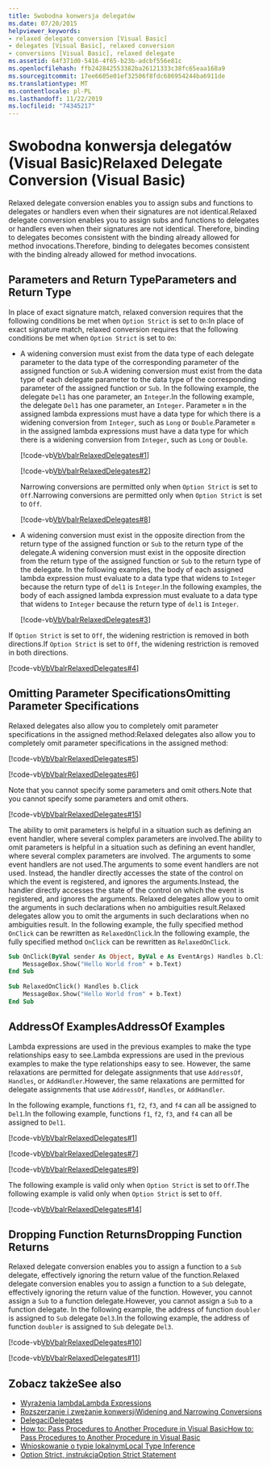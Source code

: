 ```yaml
---
title: Swobodna konwersja delegatów
ms.date: 07/20/2015
helpviewer_keywords:
- relaxed delegate conversion [Visual Basic]
- delegates [Visual Basic], relaxed conversion
- conversions [Visual Basic], relaxed delegate
ms.assetid: 64f371d0-5416-4f65-b23b-adcbf556e81c
ms.openlocfilehash: ffb242842553382ba26121333c38fc65eaa168a9
ms.sourcegitcommit: 17ee6605e01ef32506f8fdc686954244ba6911de
ms.translationtype: MT
ms.contentlocale: pl-PL
ms.lasthandoff: 11/22/2019
ms.locfileid: "74345217"
---
```

# <a name="relaxed-delegate-conversion-visual-basic"></a><span data-ttu-id="2cec5-102">Swobodna konwersja delegatów (Visual Basic)</span><span class="sxs-lookup"><span data-stu-id="2cec5-102">Relaxed Delegate Conversion (Visual Basic)</span></span>
<span data-ttu-id="2cec5-103">Relaxed delegate conversion enables you to assign subs and functions to delegates or handlers even when their signatures are not identical.</span><span class="sxs-lookup"><span data-stu-id="2cec5-103">Relaxed delegate conversion enables you to assign subs and functions to delegates or handlers even when their signatures are not identical.</span></span> <span data-ttu-id="2cec5-104">Therefore, binding to delegates becomes consistent with the binding already allowed for method invocations.</span><span class="sxs-lookup"><span data-stu-id="2cec5-104">Therefore, binding to delegates becomes consistent with the binding already allowed for method invocations.</span></span>  
  
## <a name="parameters-and-return-type"></a><span data-ttu-id="2cec5-105">Parameters and Return Type</span><span class="sxs-lookup"><span data-stu-id="2cec5-105">Parameters and Return Type</span></span>  
 <span data-ttu-id="2cec5-106">In place of exact signature match, relaxed conversion requires that the following conditions be met when `Option Strict` is set to `On`:</span><span class="sxs-lookup"><span data-stu-id="2cec5-106">In place of exact signature match, relaxed conversion requires that the following conditions be met when `Option Strict` is set to `On`:</span></span>  
  
- <span data-ttu-id="2cec5-107">A widening conversion must exist from the data type of each delegate parameter to the data type of the corresponding parameter of the assigned function or `Sub`.</span><span class="sxs-lookup"><span data-stu-id="2cec5-107">A widening conversion must exist from the data type of each delegate parameter to the data type of the corresponding parameter of the assigned function or `Sub`.</span></span> <span data-ttu-id="2cec5-108">In the following example, the delegate `Del1` has one parameter, an `Integer`.</span><span class="sxs-lookup"><span data-stu-id="2cec5-108">In the following example, the delegate `Del1` has one parameter, an `Integer`.</span></span> <span data-ttu-id="2cec5-109">Parameter `m` in the assigned lambda expressions must have a data type for which there is a widening conversion from `Integer`, such as `Long` or `Double`.</span><span class="sxs-lookup"><span data-stu-id="2cec5-109">Parameter `m` in the assigned lambda expressions must have a data type for which there is a widening conversion from `Integer`, such as `Long` or `Double`.</span></span>  
  
     [!code-vb[VbVbalrRelaxedDelegates#1](~/samples/snippets/visualbasic/VS_Snippets_VBCSharp/VbVbalrRelaxedDelegates/VB/Module1.vb#1)]  
  
     [!code-vb[VbVbalrRelaxedDelegates#2](~/samples/snippets/visualbasic/VS_Snippets_VBCSharp/VbVbalrRelaxedDelegates/VB/Module1.vb#2)]  
  
     <span data-ttu-id="2cec5-110">Narrowing conversions are permitted only when `Option Strict` is set to `Off`.</span><span class="sxs-lookup"><span data-stu-id="2cec5-110">Narrowing conversions are permitted only when `Option Strict` is set to `Off`.</span></span>  
  
     [!code-vb[VbVbalrRelaxedDelegates#8](~/samples/snippets/visualbasic/VS_Snippets_VBCSharp/VbVbalrRelaxedDelegates/VB/Module2.vb#8)]  
  
- <span data-ttu-id="2cec5-111">A widening conversion must exist in the opposite direction from the return type of the assigned function or `Sub` to the return type of the delegate.</span><span class="sxs-lookup"><span data-stu-id="2cec5-111">A widening conversion must exist in the opposite direction from the return type of the assigned function or `Sub` to the return type of the delegate.</span></span> <span data-ttu-id="2cec5-112">In the following examples, the body of each assigned lambda expression must evaluate to a data type that widens to `Integer` because the return type of `del1` is `Integer`.</span><span class="sxs-lookup"><span data-stu-id="2cec5-112">In the following examples, the body of each assigned lambda expression must evaluate to a data type that widens to `Integer` because the return type of `del1` is `Integer`.</span></span>  
  
     [!code-vb[VbVbalrRelaxedDelegates#3](~/samples/snippets/visualbasic/VS_Snippets_VBCSharp/VbVbalrRelaxedDelegates/VB/Module1.vb#3)]  
  
 <span data-ttu-id="2cec5-113">If `Option Strict` is set to `Off`, the widening restriction is removed in both directions.</span><span class="sxs-lookup"><span data-stu-id="2cec5-113">If `Option Strict` is set to `Off`, the widening restriction is removed in both directions.</span></span>  
  
 [!code-vb[VbVbalrRelaxedDelegates#4](~/samples/snippets/visualbasic/VS_Snippets_VBCSharp/VbVbalrRelaxedDelegates/VB/Module2.vb#4)]  
  
## <a name="omitting-parameter-specifications"></a><span data-ttu-id="2cec5-114">Omitting Parameter Specifications</span><span class="sxs-lookup"><span data-stu-id="2cec5-114">Omitting Parameter Specifications</span></span>  
 <span data-ttu-id="2cec5-115">Relaxed delegates also allow you to completely omit parameter specifications in the assigned method:</span><span class="sxs-lookup"><span data-stu-id="2cec5-115">Relaxed delegates also allow you to completely omit parameter specifications in the assigned method:</span></span>  
  
 [!code-vb[VbVbalrRelaxedDelegates#5](~/samples/snippets/visualbasic/VS_Snippets_VBCSharp/VbVbalrRelaxedDelegates/VB/Module1.vb#5)]  
  
 [!code-vb[VbVbalrRelaxedDelegates#6](~/samples/snippets/visualbasic/VS_Snippets_VBCSharp/VbVbalrRelaxedDelegates/VB/Module1.vb#6)]  
  
 <span data-ttu-id="2cec5-116">Note that you cannot specify some parameters and omit others.</span><span class="sxs-lookup"><span data-stu-id="2cec5-116">Note that you cannot specify some parameters and omit others.</span></span>  
  
 [!code-vb[VbVbalrRelaxedDelegates#15](~/samples/snippets/visualbasic/VS_Snippets_VBCSharp/VbVbalrRelaxedDelegates/VB/Module1.vb#15)]  
  
 <span data-ttu-id="2cec5-117">The ability to omit parameters is helpful in a situation such as defining an event handler, where several complex parameters are involved.</span><span class="sxs-lookup"><span data-stu-id="2cec5-117">The ability to omit parameters is helpful in a situation such as defining an event handler, where several complex parameters are involved.</span></span> <span data-ttu-id="2cec5-118">The arguments to some event handlers are not used.</span><span class="sxs-lookup"><span data-stu-id="2cec5-118">The arguments to some event handlers are not used.</span></span> <span data-ttu-id="2cec5-119">Instead, the handler directly accesses the state of the control on which the event is registered, and ignores the arguments.</span><span class="sxs-lookup"><span data-stu-id="2cec5-119">Instead, the handler directly accesses the state of the control on which the event is registered, and ignores the arguments.</span></span> <span data-ttu-id="2cec5-120">Relaxed delegates allow you to omit the arguments in such declarations when no ambiguities result.</span><span class="sxs-lookup"><span data-stu-id="2cec5-120">Relaxed delegates allow you to omit the arguments in such declarations when no ambiguities result.</span></span> <span data-ttu-id="2cec5-121">In the following example, the fully specified method `OnClick` can be rewritten as `RelaxedOnClick`.</span><span class="sxs-lookup"><span data-stu-id="2cec5-121">In the following example, the fully specified method `OnClick` can be rewritten as `RelaxedOnClick`.</span></span>  
  
```vb  
Sub OnClick(ByVal sender As Object, ByVal e As EventArgs) Handles b.Click  
    MessageBox.Show("Hello World from" + b.Text)  
End Sub  
  
Sub RelaxedOnClick() Handles b.Click  
    MessageBox.Show("Hello World from" + b.Text)  
End Sub  
```  
  
## <a name="addressof-examples"></a><span data-ttu-id="2cec5-122">AddressOf Examples</span><span class="sxs-lookup"><span data-stu-id="2cec5-122">AddressOf Examples</span></span>  
 <span data-ttu-id="2cec5-123">Lambda expressions are used in the previous examples to make the type relationships easy to see.</span><span class="sxs-lookup"><span data-stu-id="2cec5-123">Lambda expressions are used in the previous examples to make the type relationships easy to see.</span></span> <span data-ttu-id="2cec5-124">However, the same relaxations are permitted for delegate assignments that use `AddressOf`, `Handles`, or `AddHandler`.</span><span class="sxs-lookup"><span data-stu-id="2cec5-124">However, the same relaxations are permitted for delegate assignments that use `AddressOf`, `Handles`, or `AddHandler`.</span></span>  
  
 <span data-ttu-id="2cec5-125">In the following example, functions `f1`, `f2`, `f3`, and `f4` can all be assigned to `Del1`.</span><span class="sxs-lookup"><span data-stu-id="2cec5-125">In the following example, functions `f1`, `f2`, `f3`, and `f4` can all be assigned to `Del1`.</span></span>  
  
 [!code-vb[VbVbalrRelaxedDelegates#1](~/samples/snippets/visualbasic/VS_Snippets_VBCSharp/VbVbalrRelaxedDelegates/VB/Module1.vb#1)]  
  
 [!code-vb[VbVbalrRelaxedDelegates#7](~/samples/snippets/visualbasic/VS_Snippets_VBCSharp/VbVbalrRelaxedDelegates/VB/Module1.vb#7)]  
  
 [!code-vb[VbVbalrRelaxedDelegates#9](~/samples/snippets/visualbasic/VS_Snippets_VBCSharp/VbVbalrRelaxedDelegates/VB/Module1.vb#9)]  
  
 <span data-ttu-id="2cec5-126">The following example is valid only when `Option Strict` is set to `Off`.</span><span class="sxs-lookup"><span data-stu-id="2cec5-126">The following example is valid only when `Option Strict` is set to `Off`.</span></span>  
  
 [!code-vb[VbVbalrRelaxedDelegates#14](~/samples/snippets/visualbasic/VS_Snippets_VBCSharp/VbVbalrRelaxedDelegates/VB/Module2.vb#14)]  
  
## <a name="dropping-function-returns"></a><span data-ttu-id="2cec5-127">Dropping Function Returns</span><span class="sxs-lookup"><span data-stu-id="2cec5-127">Dropping Function Returns</span></span>  
 <span data-ttu-id="2cec5-128">Relaxed delegate conversion enables you to assign a function to a `Sub` delegate, effectively ignoring the return value of the function.</span><span class="sxs-lookup"><span data-stu-id="2cec5-128">Relaxed delegate conversion enables you to assign a function to a `Sub` delegate, effectively ignoring the return value of the function.</span></span> <span data-ttu-id="2cec5-129">However, you cannot assign a `Sub` to a function delegate.</span><span class="sxs-lookup"><span data-stu-id="2cec5-129">However, you cannot assign a `Sub` to a function delegate.</span></span> <span data-ttu-id="2cec5-130">In the following example, the address of function `doubler` is assigned to `Sub` delegate `Del3`.</span><span class="sxs-lookup"><span data-stu-id="2cec5-130">In the following example, the address of function `doubler` is assigned to `Sub` delegate `Del3`.</span></span>  
  
 [!code-vb[VbVbalrRelaxedDelegates#10](~/samples/snippets/visualbasic/VS_Snippets_VBCSharp/VbVbalrRelaxedDelegates/VB/Module1.vb#10)]  
  
 [!code-vb[VbVbalrRelaxedDelegates#11](~/samples/snippets/visualbasic/VS_Snippets_VBCSharp/VbVbalrRelaxedDelegates/VB/Module1.vb#11)]  
  
## <a name="see-also"></a><span data-ttu-id="2cec5-131">Zobacz także</span><span class="sxs-lookup"><span data-stu-id="2cec5-131">See also</span></span>

- [<span data-ttu-id="2cec5-132">Wyrażenia lambda</span><span class="sxs-lookup"><span data-stu-id="2cec5-132">Lambda Expressions</span></span>](../../../../visual-basic/programming-guide/language-features/procedures/lambda-expressions.md)
- [<span data-ttu-id="2cec5-133">Rozszerzanie i zwężanie konwersji</span><span class="sxs-lookup"><span data-stu-id="2cec5-133">Widening and Narrowing Conversions</span></span>](../../../../visual-basic/programming-guide/language-features/data-types/widening-and-narrowing-conversions.md)
- [<span data-ttu-id="2cec5-134">Delegaci</span><span class="sxs-lookup"><span data-stu-id="2cec5-134">Delegates</span></span>](../../../../visual-basic/programming-guide/language-features/delegates/index.md)
- [<span data-ttu-id="2cec5-135">How to: Pass Procedures to Another Procedure in Visual Basic</span><span class="sxs-lookup"><span data-stu-id="2cec5-135">How to: Pass Procedures to Another Procedure in Visual Basic</span></span>](../../../../visual-basic/programming-guide/language-features/delegates/how-to-pass-procedures-to-another-procedure.md)
- [<span data-ttu-id="2cec5-136">Wnioskowanie o typie lokalnym</span><span class="sxs-lookup"><span data-stu-id="2cec5-136">Local Type Inference</span></span>](../../../../visual-basic/programming-guide/language-features/variables/local-type-inference.md)
- [<span data-ttu-id="2cec5-137">Option Strict, instrukcja</span><span class="sxs-lookup"><span data-stu-id="2cec5-137">Option Strict Statement</span></span>](../../../../visual-basic/language-reference/statements/option-strict-statement.md)
